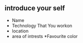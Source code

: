 ## introduce your self

* Name
* Technology That You workon
* location
* area of intrests
*Favourite color
